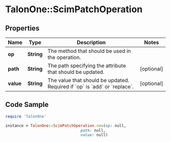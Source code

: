 # TalonOne::ScimPatchOperation

## Properties

Name | Type | Description | Notes
------------ | ------------- | ------------- | -------------
**op** | **String** | The method that should be used in the operation. | 
**path** | **String** | The path specifying the attribute that should be updated. | [optional] 
**value** | **String** | The value that should be updated. Required if &#x60;op&#x60; is &#x60;add&#x60; or &#x60;replace&#x60;. | [optional] 

## Code Sample

```ruby
require 'TalonOne'

instance = TalonOne::ScimPatchOperation.new(op: null,
                                 path: null,
                                 value: null)
```


